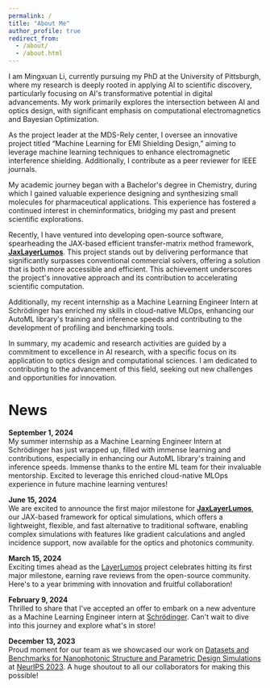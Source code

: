 ```yaml
---
permalink: /
title: "About Me"
author_profile: true
redirect_from: 
  - /about/
  - /about.html
---
```


I am Mingxuan Li, currently pursuing my PhD at the University of Pittsburgh, where my research is deeply rooted in applying AI to scientific discovery, particularly focusing on AI's transformative potential in digital advancements. My work primarily explores the intersection between AI and optics design, with significant emphasis on computational electromagnetics and Bayesian Optimization.

As the project leader at the MDS-Rely center, I oversee an innovative project titled “Machine Learning for EMI Shielding Design,” aiming to leverage machine learning techniques to enhance electromagnetic interference shielding. Additionally, I contribute as a peer reviewer for IEEE journals.

My academic journey began with a Bachelor's degree in Chemistry, during which I gained valuable experience designing and synthesizing small molecules for pharmaceutical applications. This experience has fostered a continued interest in cheminformatics, bridging my past and present scientific explorations.

Recently, I have ventured into developing open-source software, spearheading the JAX-based efficient transfer-matrix method framework, **[JaxLayerLumos](https://github.com/Mil152/JaxLayerLumos)**. This project stands out by delivering performance that significantly surpasses conventional commercial solvers, offering a solution that is both more accessible and efficient. This achievement underscores the project's innovative approach and its contribution to accelerating scientific computation.

Additionally, my recent internship as a Machine Learning Engineer Intern at Schrödinger has enriched my skills in cloud-native MLOps, enhancing our AutoML library's training and inference speeds and contributing to the development of profiling and benchmarking tools.

In summary, my academic and research activities are guided by a commitment to excellence in AI research, with a specific focus on its application to optics design and computational sciences. I am dedicated to contributing to the advancement of this field, seeking out new challenges and opportunities for innovation.

News
======
**September 1, 2024**  
My summer internship as a Machine Learning Engineer Intern at Schrödinger has just wrapped up, filled with immense learning and contributions, especially in enhancing our AutoML library's training and inference speeds. Immense thanks to the entire ML team for their invaluable mentorship. Excited to leverage this enriched cloud-native MLOps experience in future machine learning ventures!

**June 15, 2024**  
We are excited to announce the first major milestone for **[JaxLayerLumos](https://github.com/Mil152/JaxLayerLumos)**, our JAX-based framework for optical simulations, which offers a lightweight, flexible, and fast alternative to traditional software, enabling complex simulations with features like gradient calculations and angled incidence support, now available for the optics and photonics community.

**March 15, 2024**  
Exciting times ahead as the [LayerLumos](https://github.com/Mil152/LayerLumos) project celebrates hitting its first major milestone, earning rave reviews from the open-source community. Here's to a year brimming with innovation and fruitful collaboration!

**February 9, 2024**  
Thrilled to share that I've accepted an offer to embark on a new adventure as a Machine Learning Engineer intern at [Schrödinger](https://newsite.schrodinger.com/). Can't wait to dive into this journey and explore what's in store!

**December 13, 2023**  
Proud moment for our team as we showcased our work on [Datasets and Benchmarks for Nanophotonic Structure and Parametric Design Simulations](https://proceedings.neurips.cc/paper_files/paper/2023/file/0f12c9975ff4f2e44a5a26ef01b0b249-Paper-Datasets_and_Benchmarks.pdf) at [NeurIPS 2023](https://neurips.cc/Conferences/2023). A huge shoutout to all our collaborators for making this possible!
